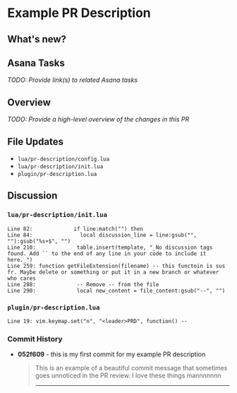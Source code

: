 
# Example PR Description

## What's new?
## Asana Tasks
_TODO: Provide link(s) to related Asana tasks_
## Overview
_TODO: Provide a high-level overview of the changes in this PR_
## File Updates
- `lua/pr-description/config.lua`
- `lua/pr-description/init.lua`
- `plugin/pr-description.lua`
## Discussion
### `lua/pr-description/init.lua`
```
Line 82:             if line:match("") then
Line 84:               local discussion_line = line:gsub("", ""):gsub("%s+$", "")
Line 210:             table.insert(template, "_No discussion tags found. Add `` to the end of any line in your code to include it here._")
Line 259: function getFileExtension(filename) -- this functoin is sus fr. Maybe delete or something or put it in a new branch or whatever who cares
Line 288:             -- Remove -- from the file
Line 290:             local new_content = file_content:gsub("--", "")
```
### `plugin/pr-description.lua`
```
Line 19: vim.keymap.set("n", "<leader>PRD", function() --
```
### Commit History
* **052f609** - this is my first commit for my example PR description
   > This is an example of a beautiful commit message that sometimes goes
   > unnoticed in the PR review. I love these things mannnnnnn
   > * **
